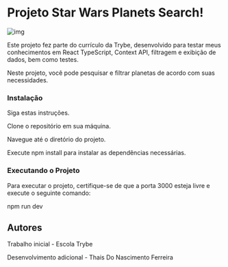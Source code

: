 # Projeto Star Wars Planets Search!

![img](projectIntro.gif)

Este projeto fez parte do currículo da Trybe, desenvolvido para testar meus conhecimentos em React TypeScript, Context API, filtragem e exibição de dados, bem como testes.

Neste projeto, você pode pesquisar e filtrar planetas de acordo com suas necessidades.

### Instalação
Siga estas instruções.

Clone o repositório em sua máquina.

Navegue até o diretório do projeto.

Execute npm install para instalar as dependências necessárias.

### Executando o Projeto
Para executar o projeto, certifique-se de que a porta 3000 esteja livre e execute o seguinte comando:

npm run dev

## Autores

Trabalho inicial - Escola Trybe

Desenvolvimento adicional - Thais Do Nascimento Ferreira
